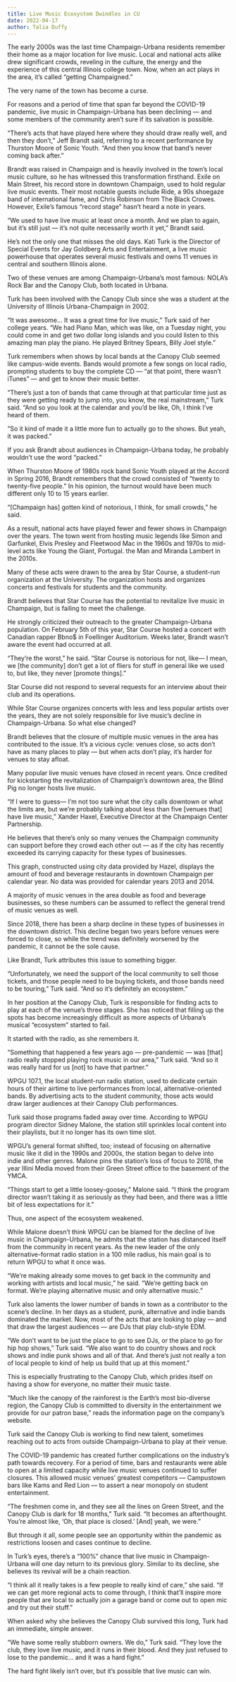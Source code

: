 ```yaml
---
title: Live Music Ecosystem Dwindles in CU
date: 2022-04-17
author: Talia Duffy
---
```


The early 2000s was the last time Champaign-Urbana residents remember their home as a major location for live music. Local and national acts alike drew significant crowds, reveling in the culture, the energy and the experience of this central Illinois college town. Now, when an act plays in the area, it’s called “getting Champaigned.” 

The very name of the town has become a curse. 

<!-- excerpt -->

For reasons and a period of time that span far beyond the COVID-19 pandemic, live music in Champaign-Urbana has been declining –– and some members of the community aren’t sure if its salvation is possible.

“There’s acts that have played here where they should draw really well, and then they don’t,” Jeff Brandt said, referring to a recent performance by Thurston Moore of Sonic Youth. “And then you know that band’s never coming back after.” 

Brandt was raised in Champaign and is heavily involved in the town’s local music culture, so he has witnessed this transformation firsthand. Exile on Main Street, his record store in downtown Champaign, used to hold regular live music events. Their most notable guests include Ride, a 90s shoegaze band of international fame, and Chris Robinson from The Black Crowes. However, Exile’s famous “record stage” hasn’t heard a note in years.

“We used to have live music at least once a month. And we plan to again, but it’s still just –– it’s not quite necessarily worth it yet,” Brandt said.

He’s not the only one that misses the old days. Kati Turk is the Director of Special Events for Jay Goldberg Arts and Entertainment, a live music powerhouse that operates several music festivals and owns 11 venues in central and southern Illinois alone. 

Two of these venues are among Champaign-Urbana’s most famous: NOLA’s Rock Bar and the Canopy Club, both located in Urbana.

Turk has been involved with the Canopy Club since she was a student at the University of Illinois Urbana-Champaign in 2002.

“It was awesome… It was a great time for live music,” Turk said of her college years. “We had Piano Man, which was like, on a Tuesday night, you could come in and get two dollar long islands and you could listen to this amazing man play the piano. He played Britney Spears, Billy Joel style.”

Turk remembers when shows by local bands at the Canopy Club seemed like campus-wide events. Bands would promote a few songs on local radio, prompting students to buy the complete CD –– “at that point, there wasn’t iTunes” –– and get to know their music better.

“There’s just a ton of bands that came through at that particular time just as they were getting ready to jump into, you know, the real mainstream,” Turk said. “And so you look at the calendar and you’d be like, Oh, I think I’ve heard of them.

“So it kind of made it a little more fun to actually go to the shows. But yeah, it was packed.”

If you ask Brandt about audiences in Champaign-Urbana today, he probably wouldn’t use the word “packed.” 

When Thurston Moore of 1980s rock band Sonic Youth played at the Accord in Spring 2016, Brandt remembers that the crowd consisted of “twenty to twenty-five people.” In his opinion, the turnout would have been much different only 10 to 15 years earlier.

“[Champaign has] gotten kind of notorious, I think, for small crowds,” he said.

As a result, national acts have played fewer and fewer shows in Champaign over the years. The town went from hosting music legends like Simon and Garfunkel, Elvis Presley and Fleetwood Mac in the 1960s and 1970s to mid-level acts like Young the Giant, Portugal. the Man and Miranda Lambert in the 2010s. 

Many of these acts were drawn to the area by Star Course, a student-run organization at the University. The organization hosts and organizes concerts and festivals for students and the community. 

Brandt believes that Star Course has the potential to revitalize live music in Champaign, but is failing to meet the challenge. 

He strongly criticized their outreach to the greater Champaign-Urbana population. On February 5th of this year, Star Course hosted a concert with Canadian rapper Bbno$ in Foellinger Auditorium. Weeks later, Brandt wasn’t aware the event had occurred at all. 

“They’re the worst,” he said. “Star Course is notorious for not, like–– I mean, we [the community] don’t get a lot of fliers for stuff in general like we used to, but like, they never [promote things].”

Star Course did not respond to several requests for an interview about their club and its operations. 

While Star Course organizes concerts with less and less popular artists over the years, they are not solely responsible for live music’s decline in Champaign-Urbana. So what else changed? 

Brandt believes that the closure of multiple music venues in the area has contributed to the issue. It’s a vicious cycle: venues close, so acts don’t have as many places to play –– but when acts don’t play, it’s harder for venues to stay afloat.

Many popular live music venues have closed in recent years. Once credited for kickstarting the revitalization of Champaign’s downtown area, the Blind Pig no longer hosts live music. 

“If I were to guess–– I’m not too sure what the city calls downtown or what the limits are, but we’re probably talking about less than five [venues that] have live music,” Xander Haxel, Executive Director at the Champaign Center Partnership.

He believes that there’s only so many venues the Champaign community can support before they crowd each other out –– as if the city has recently exceeded its carrying capacity for these types of businesses.

This graph, constructed using city data provided by Hazel, displays the amount of food and beverage restaurants in downtown Champaign per calendar year. No data was provided for calendar years 2013 and 2014.


A majority of music venues in the area double as food and beverage businesses, so these numbers can be assumed to reflect the general trend of music venues as well.

Since 2018, there has been a sharp decline in these types of businesses in the downtown district. This decline began two years before venues were forced to close, so while the trend was definitely worsened by the pandemic, it cannot be the sole cause. 

Like Brandt, Turk attributes this issue to something bigger.

“Unfortunately, we need the support of the local community to sell those tickets, and those people need to be buying tickets, and those bands need to be touring,” Turk said. “And so it’s definitely an ecosystem.”

In her position at the Canopy Club, Turk is responsible for finding acts to play at each of the venue’s three stages. She has noticed that filling up the spots has become increasingly difficult as more aspects of Urbana’s musical “ecosystem” started to fail.

It started with the radio, as she remembers it. 

“Something that happened a few years ago –– pre-pandemic –– was [that] radio really stopped playing rock music in our area,” Turk said. “And so it was really hard for us [not] to have that partner.” 

WPGU 107.1, the local student-run radio station, used to dedicate certain hours of their airtime to live performances from local, alternative-oriented bands. By advertising acts to the student community, those acts would draw larger audiences at their Canopy Club performances.

Turk said those programs faded away over time. According to WPGU program director Sidney Malone, the station still sprinkles local content into their playlists, but it no longer has its own time slot. 

WPGU’s general format shifted, too; instead of focusing on alternative music like it did in the 1990s and 2000s, the station began to delve into indie and other genres. Malone pins the station’s loss of focus to 2018, the year Illini Media moved from their Green Street office to the basement of the YMCA.

“Things start to get a little loosey-goosey,” Malone said. “I think the program director wasn’t taking it as seriously as they had been, and there was a little bit of less expectations for it.”

Thus, one aspect of the ecosystem weakened.

While Malone doesn’t think WPGU can be blamed for the decline of live music in Champaign-Urbana, he admits that the station has distanced itself from the community in recent years. As the new leader of the only alternative-format radio station in a 100 mile radius, his main goal is to return WPGU to what it once was.

“We’re making already some moves to get back in the community and working with artists and local music,” he said. “We’re getting back on format. We’re playing alternative music and only alternative music.”

Turk also laments the lower number of bands in town as a contributor to the scene’s decline. In her days as a student, punk, alternative and indie bands dominated the market. Now, most of the acts that are looking to play –– and that draw the largest audiences –– are DJs that play club-style EDM. 

“We don’t want to be just the place to go to see DJs, or the place to go for hip hop shows,” Turk said. “We also want to do country shows and rock shows and indie punk shows and all of that. And there’s just not really a ton of local people to kind of help us build that up at this moment.”

This is especially frustrating to the Canopy Club, which prides itself on having a show for everyone, no matter their music taste.

“Much like the canopy of the rainforest is the Earth’s most bio-diverse region, the Canopy Club is committed to diversity in the entertainment we provide for our patron base,” reads the information page on the company’s website.

Turk said the Canopy Club is working to find new talent, sometimes reaching out to acts from outside Champaign-Urbana to play at their venue. 

The COVID-19 pandemic has created further complications on the industry’s path towards recovery. For a period of time, bars and restaurants were able to open at a limited capacity while live music venues continued to suffer closures. This allowed music venues’ greatest competitors –– Campustown bars like Kams and Red Lion –– to assert a near monopoly on student entertainment.

“The freshmen come in, and they see all the lines on Green Street, and the Canopy Club is dark for 18 months,” Turk said. “It becomes an afterthought. You’re almost like, ‘Oh, that place is closed.’ [And] yeah, we were.”

But through it all, some people see an opportunity within the pandemic as restrictions loosen and cases continue to decline. 

In Turk’s eyes, there’s a “100%” chance that live music in Champaign-Urbana will one day return to its previous glory. Similar to its decline, she believes its revival will be a chain reaction.

“I think all it really takes is a few people to really kind of care,” she said. “If we can get more regional acts to come through, I think that’ll inspire more people that are local to actually join a garage band or come out to open mic and try out their stuff.”

When asked why she believes the Canopy Club survived this long, Turk had an immediate, simple answer.

“We have some really stubborn owners. We do,” Turk said. “They love the club, they love live music, and it runs in their blood. And they just refused to lose to the pandemic… and it was a hard fight.”

The hard fight likely isn’t over, but it’s possible that live music can win.
